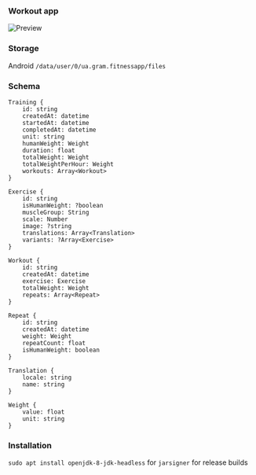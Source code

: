 
### Workout app

![Preview](https://github.com/gram7gram/fitnessapp/blob/master/preview.jpg)

### Storage

Android `/data/user/0/ua.gram.fitnessapp/files`

### Schema

```
Training {
    id: string
    createdAt: datetime
    startedAt: datetime
    completedAt: datetime
    unit: string
    humanWeight: Weight
    duration: float
    totalWeight: Weight
    totalWeightPerHour: Weight
    workouts: Array<Workout>
}
```

```
Exercise {
    id: string
    isHumanWeight: ?boolean
    muscleGroup: String
    scale: Number
    image: ?string
    translations: Array<Translation>
    variants: ?Array<Exercise>
}
```

```
Workout {
    id: string
    createdAt: datetime
    exercise: Exercise
    totalWeight: Weight
    repeats: Array<Repeat>
}
```

```
Repeat {
    id: string
    createdAt: datetime
    weight: Weight
    repeatCount: float
    isHumanWeight: boolean
}
```

```
Translation {
    locale: string
    name: string
}
```

```
Weight {
    value: float
    unit: string
}
```

### Installation

`sudo apt install openjdk-8-jdk-headless` for `jarsigner` for release builds